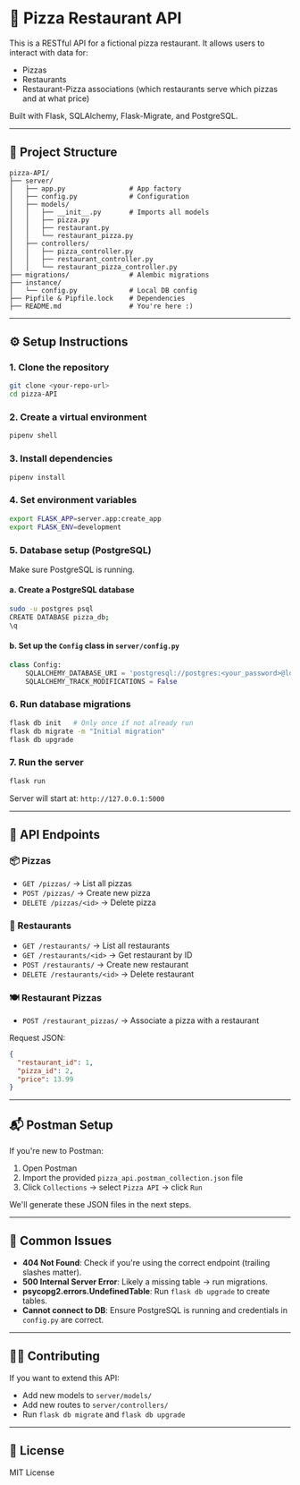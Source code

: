 # 🍕 Pizza Restaurant API

This is a RESTful API for a fictional pizza restaurant. It allows users to interact with data for:

* Pizzas
* Restaurants
* Restaurant-Pizza associations (which restaurants serve which pizzas and at what price)

Built with Flask, SQLAlchemy, Flask-Migrate, and PostgreSQL.

---

## 📁 Project Structure

```
pizza-API/
├── server/
│   ├── app.py                # App factory
│   ├── config.py             # Configuration
│   ├── models/
│   │   ├── __init__.py       # Imports all models
│   │   ├── pizza.py
│   │   ├── restaurant.py
│   │   └── restaurant_pizza.py
│   ├── controllers/
│   │   ├── pizza_controller.py
│   │   ├── restaurant_controller.py
│   │   └── restaurant_pizza_controller.py
├── migrations/               # Alembic migrations
├── instance/
│   └── config.py             # Local DB config
├── Pipfile & Pipfile.lock    # Dependencies
├── README.md                 # You're here :)
```

---

## ⚙️ Setup Instructions

### 1. **Clone the repository**

```bash
git clone <your-repo-url>
cd pizza-API
```

### 2. **Create a virtual environment**

```bash
pipenv shell
```

### 3. **Install dependencies**

```bash
pipenv install
```

### 4. **Set environment variables**

```bash
export FLASK_APP=server.app:create_app
export FLASK_ENV=development
```

### 5. **Database setup (PostgreSQL)**

Make sure PostgreSQL is running.

#### a. Create a PostgreSQL database

```bash
sudo -u postgres psql
CREATE DATABASE pizza_db;
\q
```

#### b. Set up the `Config` class in `server/config.py`

```python
class Config:
    SQLALCHEMY_DATABASE_URI = 'postgresql://postgres:<your_password>@localhost/pizza_db'
    SQLALCHEMY_TRACK_MODIFICATIONS = False
```

### 6. **Run database migrations**

```bash
flask db init   # Only once if not already run
flask db migrate -m "Initial migration"
flask db upgrade
```

### 7. **Run the server**

```bash
flask run
```

Server will start at: `http://127.0.0.1:5000`

---

## 🧪 API Endpoints

### 📦 Pizzas

* `GET /pizzas/` → List all pizzas
* `POST /pizzas/` → Create new pizza
* `DELETE /pizzas/<id>` → Delete pizza

### 🏬 Restaurants

* `GET /restaurants/` → List all restaurants
* `GET /restaurants/<id>` → Get restaurant by ID
* `POST /restaurants/` → Create new restaurant
* `DELETE /restaurants/<id>` → Delete restaurant

### 🍽️ Restaurant Pizzas

* `POST /restaurant_pizzas/` → Associate a pizza with a restaurant

Request JSON:

```json
{
  "restaurant_id": 1,
  "pizza_id": 2,
  "price": 13.99
}
```

---

## 📬 Postman Setup

If you're new to Postman:

1. Open Postman
2. Import the provided `pizza_api.postman_collection.json` file
3. Click `Collections` → select `Pizza API` → click `Run`

We'll generate these JSON files in the next steps.

---

## 🔧 Common Issues

* **404 Not Found**: Check if you're using the correct endpoint (trailing slashes matter).
* **500 Internal Server Error**: Likely a missing table → run migrations.
* **psycopg2.errors.UndefinedTable**: Run `flask db upgrade` to create tables.
* **Cannot connect to DB**: Ensure PostgreSQL is running and credentials in `config.py` are correct.

---

## 👷‍♂️ Contributing

If you want to extend this API:

* Add new models to `server/models/`
* Add new routes to `server/controllers/`
* Run `flask db migrate` and `flask db upgrade`

---

## 📘 License

MIT License

